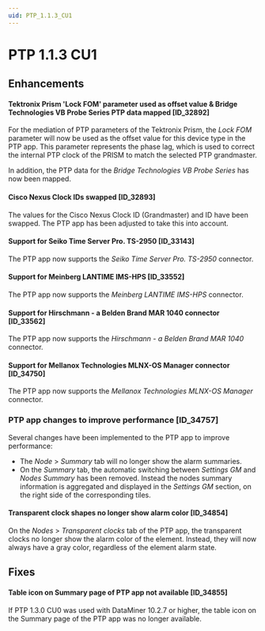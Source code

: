 ```yaml
---
uid: PTP_1.1.3_CU1
---
```


# PTP 1.1.3 CU1

## Enhancements

#### Tektronix Prism 'Lock FOM' parameter used as offset value & Bridge Technologies VB Probe Series PTP data mapped [ID_32892]

For the mediation of PTP parameters of the Tektronix Prism, the *Lock FOM* parameter will now be used as the offset value for this device type in the PTP app. This parameter represents the phase lag, which is used to correct the internal PTP clock of the PRISM to match the selected PTP grandmaster.

In addition, the PTP data for the *Bridge Technologies VB Probe Series* has now been mapped.

#### Cisco Nexus Clock IDs swapped [ID_32893]

The values for the Cisco Nexus Clock ID (Grandmaster) and ID have been swapped. The PTP app has been adjusted to take this into account.

#### Support for Seiko Time Server Pro. TS-2950 [ID_33143]

The PTP app now supports the *Seiko Time Server Pro. TS-2950* connector.

#### Support for Meinberg LANTIME IMS-HPS [ID_33552]

The PTP app now supports the *Meinberg LANTIME IMS-HPS* connector.

#### Support for Hirschmann - a Belden Brand MAR 1040 connector [ID_33562]

The PTP app now supports the *Hirschmann - a Belden Brand MAR 1040* connector.

#### Support for Mellanox Technologies MLNX-OS Manager connector [ID_34750]

The PTP app now supports the *Mellanox Technologies MLNX-OS Manager* connector.

### PTP app changes to improve performance [ID_34757]

Several changes have been implemented to the PTP app to improve performance:

- The *Node* > *Summary* tab will no longer show the alarm summaries.
- On the *Summary* tab, the automatic switching between *Settings GM* and *Nodes Summary* has been removed. Instead the nodes summary information is aggregated and displayed in the *Settings GM* section, on the right side of the corresponding tiles.

#### Transparent clock shapes no longer show alarm color [ID_34854]

On the *Nodes* > *Transparent clocks* tab of the PTP app, the transparent clocks no longer show the alarm color of the element. Instead, they will now always have a gray color, regardless of the element alarm state.

## Fixes

#### Table icon on Summary page of PTP app not available [ID_34855]

If PTP 1.3.0 CU0 was used with DataMiner 10.2.7 or higher, the table icon on the Summary page of the PTP app was no longer available.

